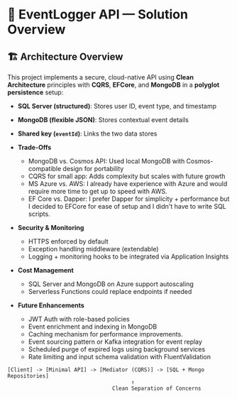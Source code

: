 # 📘 EventLogger API — Solution Overview

## 🏗️ Architecture Overview

This project implements a secure, cloud-native API using **Clean Architecture** principles with **CQRS**, **EFCore**, and **MongoDB** in a **polyglot persistence** setup:

- **SQL Server (structured)**: Stores user ID, event type, and timestamp
- **MongoDB (flexible JSON)**: Stores contextual event details
- **Shared key (`eventId`)**: Links the two data stores

- **Trade-Offs**
   * MongoDB vs. Cosmos API: Used local MongoDB with Cosmos-compatible design for portability
   * CQRS for small app: Adds complexity but scales with future growth
   * MS Azure vs. AWS: I already have experience with Azure and would require more time to get up to speed with AWS.
   * EF Core vs. Dapper: I prefer Dapper for simplicity + performance but I decided to EFCore for ease of setup and I didn't have to write SQL scripts.
   
- **Security & Monitoring**
   * HTTPS enforced by default
   * Exception handling middleware (extendable)
   * Logging + monitoring hooks to be integrated via Application Insights
   
- **Cost Management**
   * SQL Server and MongoDB on Azure support autoscaling
   * Serverless Functions could replace endpoints if needed
   
 - **Future Enhancements**
    * JWT Auth with role-based policies
	* Event enrichment and indexing in MongoDB
	* Caching mechanism for performance improvements.
	* Event sourcing pattern or Kafka integration for event replay
	* Scheduled purge of expired logs using background services
	* Rate limiting and input schema validation with FluentValidation
	
```plaintext
[Client] -> [Minimal API] -> [Mediator (CQRS)] -> [SQL + Mongo Repositories]
                                       ↑
                                 Clean Separation of Concerns

